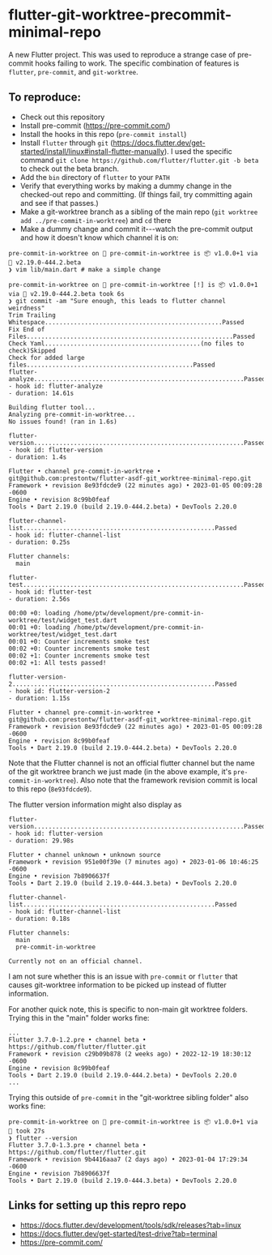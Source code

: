 # flutter-git-worktree-precommit-minimal-repo

A new Flutter project.
This was used to reproduce a strange case of pre-commit hooks failing to work.
The specific combination of features is `flutter`, `pre-commit`, and `git-worktree`.

## To reproduce:

- Check out this repository
- Install pre-commit (https://pre-commit.com/)
- Install the hooks in this repo (`pre-commit install`)
- Install `flutter` through `git` (https://docs.flutter.dev/get-started/install/linux#install-flutter-manually). I used the specific command `git clone https://github.com/flutter/flutter.git -b beta` to check out the beta branch.
- Add the `bin` directory of `flutter` to your `PATH`
- Verify that everything works by making a dummy change in the checked-out repo and committing. (If things fail, try committing again and see if that passes.)
- Make a git-worktree branch as a sibling of the main repo (`git worktree add ../pre-commit-in-worktree`) and `cd` there
- Make a dummy change and commit it---watch the pre-commit output and how it doesn't know which channel it is on:

```
pre-commit-in-worktree on  pre-commit-in-worktree is 📦 v1.0.0+1 via 🎯 v2.19.0-444.2.beta
❯ vim lib/main.dart # make a simple change

pre-commit-in-worktree on  pre-commit-in-worktree [!] is 📦 v1.0.0+1 via 🎯 v2.19.0-444.2.beta took 6s
❯ git commit -am "Sure enough, this leads to flutter channel weirdness"
Trim Trailing Whitespace.................................................Passed
Fix End of Files.........................................................Passed
Check Yaml...........................................(no files to check)Skipped
Check for added large files..............................................Passed
flutter-analyze..........................................................Passed
- hook id: flutter-analyze
- duration: 14.61s

Building flutter tool...
Analyzing pre-commit-in-worktree...
No issues found! (ran in 1.6s)

flutter-version..........................................................Passed
- hook id: flutter-version
- duration: 1.4s

Flutter • channel pre-commit-in-worktree • git@github.com:prestontw/flutter-asdf-git_worktree-minimal-repo.git
Framework • revision 8e93fdcde9 (22 minutes ago) • 2023-01-05 00:09:28 -0600
Engine • revision 8c99b0feaf
Tools • Dart 2.19.0 (build 2.19.0-444.2.beta) • DevTools 2.20.0

flutter-channel-list.....................................................Passed
- hook id: flutter-channel-list
- duration: 0.25s

Flutter channels:
  main

flutter-test.............................................................Passed
- hook id: flutter-test
- duration: 2.56s

00:00 +0: loading /home/ptw/development/pre-commit-in-worktree/test/widget_test.dart                                                                                                    00:01 +0: loading /home/ptw/development/pre-commit-in-worktree/test/widget_test.dart                                                                                                    00:01 +0: Counter increments smoke test                                                                                                                                                 00:02 +0: Counter increments smoke test                                                                                                                                                 00:02 +1: Counter increments smoke test                                                                                                                                                 00:02 +1: All tests passed!

flutter-version-2........................................................Passed
- hook id: flutter-version-2
- duration: 1.15s

Flutter • channel pre-commit-in-worktree • git@github.com:prestontw/flutter-asdf-git_worktree-minimal-repo.git
Framework • revision 8e93fdcde9 (22 minutes ago) • 2023-01-05 00:09:28 -0600
Engine • revision 8c99b0feaf
Tools • Dart 2.19.0 (build 2.19.0-444.2.beta) • DevTools 2.20.0
```

Note that the Flutter channel is not an official flutter channel but the name of the
git worktree branch we just made (in the above example, it's `pre-commit-in-worktree`).
Also note that the framework revision commit is local to this repo (`8e93fdcde9`).

The flutter version information might also display as
```
flutter-version..........................................................Passed
- hook id: flutter-version
- duration: 29.98s

Flutter • channel unknown • unknown source
Framework • revision 951e00f39e (7 minutes ago) • 2023-01-06 10:46:25 -0600
Engine • revision 7b8906637f
Tools • Dart 2.19.0 (build 2.19.0-444.3.beta) • DevTools 2.20.0

flutter-channel-list.....................................................Passed
- hook id: flutter-channel-list
- duration: 0.18s

Flutter channels:
  main
  pre-commit-in-worktree

Currently not on an official channel.
```

I am not sure whether this is an issue with `pre-commit` or `flutter` that causes
git-worktree information to be picked up instead of flutter information.

For another quick note, this is specific to non-main git worktree folders.
Trying this in the "main" folder works fine:
```
...
Flutter 3.7.0-1.2.pre • channel beta • https://github.com/flutter/flutter.git
Framework • revision c29b09b878 (2 weeks ago) • 2022-12-19 18:30:12 -0600
Engine • revision 8c99b0feaf
Tools • Dart 2.19.0 (build 2.19.0-444.2.beta) • DevTools 2.20.0
...
```

Trying this outside of `pre-commit` in the "git-worktree sibling folder" also works fine:
```
pre-commit-in-worktree on  pre-commit-in-worktree is 📦 v1.0.0+1 via 🎯 took 27s 
❯ flutter --version
Flutter 3.7.0-1.3.pre • channel beta • https://github.com/flutter/flutter.git
Framework • revision 9b4416aaa7 (2 days ago) • 2023-01-04 17:29:34 -0600
Engine • revision 7b8906637f
Tools • Dart 2.19.0 (build 2.19.0-444.3.beta) • DevTools 2.20.0
```


## Links for setting up this repro repo

- https://docs.flutter.dev/development/tools/sdk/releases?tab=linux
- https://docs.flutter.dev/get-started/test-drive?tab=terminal
- https://pre-commit.com/
